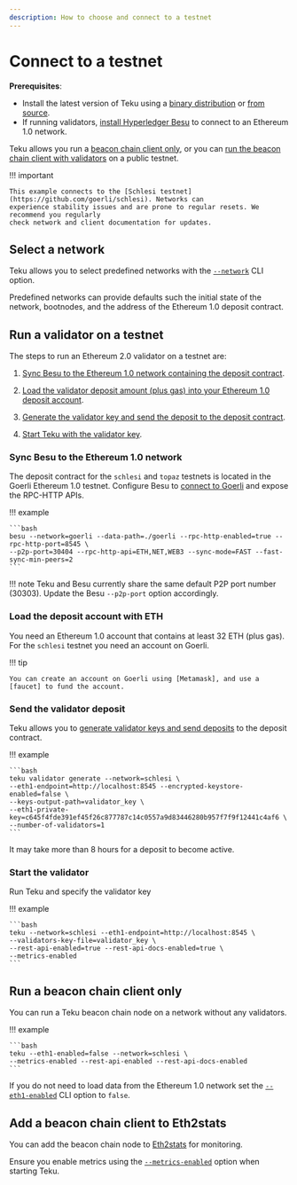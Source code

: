 ```yaml
---
description: How to choose and connect to a testnet
---
```


# Connect to a testnet

**Prerequisites**:

* Install the latest version of Teku using a [binary distribution](Install-Binaries.md)
    or [from source](Build-From-Source.md).
* If running validators, [install Hyperledger Besu] to connect to an Ethereum 1.0 network.

Teku allows you run a [beacon chain client only], or you can [run the beacon chain client
with validators] on a public testnet.

!!! important

    This example connects to the [Schlesi testnet](https://github.com/goerli/schlesi). Networks can
    experience stability issues and are prone to regular resets. We recommend you regularly
    check network and client documentation for updates.


## Select a network

Teku allows you to select predefined networks with the
[`--network`](../../Reference/CLI/CLI-Syntax.md#network) CLI option.

Predefined networks can provide defaults such the initial state of the network,
bootnodes, and the address of the Ethereum 1.0 deposit contract.

## Run a validator on a testnet

The steps to run an Ethereum 2.0 validator on a testnet are:

1. [Sync Besu to the Ethereum 1.0 network containing
    the deposit contract](#sync-besu-to-the-ethereum-10-network).

1. [Load the validator deposit amount (plus gas) into
    your Ethereum 1.0  deposit account](#load-the-deposit-account-with-eth).

1. [Generate the validator key and send the deposit to the deposit
    contract](#send-the-validator-deposit).

1. [Start Teku with the validator key](#start-the-validator).

### Sync Besu to the Ethereum 1.0 network

The deposit contract for the `schlesi` and `topaz` testnets is located in the
Goerli Ethereum 1.0 testnet. Configure Besu to [connect to Goerli] and expose the RPC-HTTP APIs.

!!! example

    ```bash
    besu --network=goerli --data-path=./goerli --rpc-http-enabled=true --rpc-http-port=8545 \
    --p2p-port=30404 --rpc-http-api=ETH,NET,WEB3 --sync-mode=FAST --fast-sync-min-peers=2
    ```

!!! note
    Teku and Besu currently share the same default P2P port number (30303). Update the Besu
    `--p2p-port` option accordingly.
    
### Load the deposit account with ETH

You need an Ethereum 1.0 account that contains at least 32 ETH (plus gas). For the
`schlesi` testnet you need an account on Goerli.

!!! tip
    
    You can create an account on Goerli using [Metamask], and use a [faucet] to fund the account.


### Send the validator deposit

Teku allows you to [generate validator keys and send deposits] to the deposit contract.

!!! example

    ```bash
    teku validator generate --network=schlesi \
    --eth1-endpoint=http://localhost:8545 --encrypted-keystore-enabled=false \
    --keys-output-path=validator_key \
    --eth1-private-key=c645f4fde391ef45f26c877787c14c0557a9d83446280b957f7f9f12441c4af6 \
    --number-of-validators=1
    ```
It may take more than 8 hours for a deposit to become active.

### Start the validator 

Run Teku and specify the validator key

!!! example

    ```bash
    teku --network=schlesi --eth1-endpoint=http://localhost:8545 \
    --validators-key-file=validator_key \
    --rest-api-enabled=true --rest-api-docs-enabled=true \
    --metrics-enabled
    ```

## Run a beacon chain client only

You can run a Teku beacon chain node on a network without any validators.

!!! example

    ```bash
    teku --eth1-enabled=false --network=schlesi \
    --metrics-enabled --rest-api-enabled --rest-api-docs-enabled
    ```

If you do not need to load data from the Ethereum 1.0 network set the
[`--eth1-enabled`](../../Reference/CLI/CLI-Syntax.md#eth1-enabled) CLI option to
`false`.

## Add a beacon chain client to Eth2stats

You can add the beacon chain node to [Eth2stats](https://eth2stats.io/add-node) for monitoring.

Ensure you enable metrics using the
[`--metrics-enabled`](../../Reference/CLI/CLI-Syntax.md#metrics-enabled) option when
starting Teku.

<!-- links -->
[install Hyperledger Besu]: https://besu.hyperledger.org/en/stable/HowTo/Get-Started/Install-Binaries/
[beacon chain client only]: #connect-a-beacon-chain-client-only
[run the beacon chain client with validators]: #connect-and-run-validators
[Metamask]: https://metamask.io/
[faucet]: https://faucet.goerli.mudit.blog/
[generate validator keys and send deposits]: https://docs.teku.pegasys.tech/en/latest/HowTo/Get-Started/Register-Validators/#submit-deposits
[connect to Goerli]: https://besu.hyperledger.org/en/stable/HowTo/Get-Started/Starting-node/#run-a-node-on-goerli-testnet